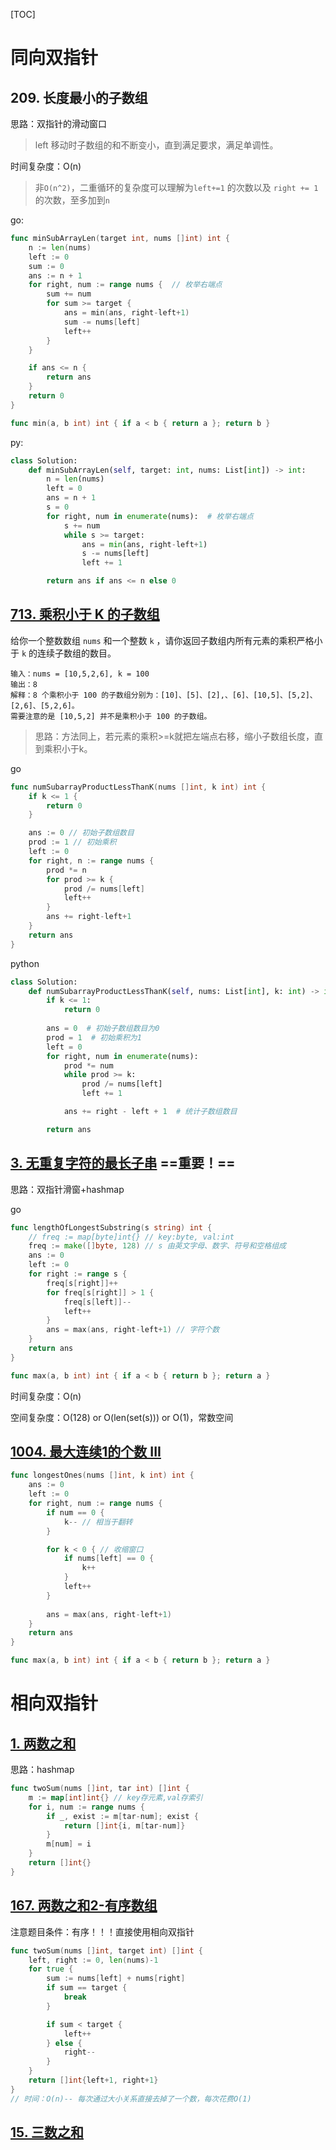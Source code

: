 [TOC]

# 同向双指针

## 209. 长度最小的子数组

思路：双指针的滑动窗口

> left 移动时子数组的和不断变小，直到满足要求，满足单调性。

时间复杂度：O(n)

> 非`O(n^2)`，二重循环的复杂度可以理解为`left+=1` 的次数以及 `right += 1`的次数，至多加到`n`

go:

```go
func minSubArrayLen(target int, nums []int) int {
    n := len(nums) 
    left := 0
    sum := 0  
    ans := n + 1 
    for right, num := range nums {  // 枚举右端点
        sum += num 
        for sum >= target {
            ans = min(ans, right-left+1)
            sum -= nums[left]
            left++
        }
    }

    if ans <= n {
        return ans 
    }
    return 0 
}

func min(a, b int) int { if a < b { return a }; return b }
```

py: 

```python
class Solution:
    def minSubArrayLen(self, target: int, nums: List[int]) -> int:
        n = len(nums)
        left = 0
        ans = n + 1 
        s = 0  
        for right, num in enumerate(nums):  # 枚举右端点
            s += num 
            while s >= target:
                ans = min(ans, right-left+1)
                s -= nums[left] 
                left += 1

        return ans if ans <= n else 0 
```

## [713. 乘积小于 K 的子数组](https://leetcode.cn/problems/subarray-product-less-than-k/)

给你一个整数数组 `nums` 和一个整数 `k` ，请你返回子数组内所有元素的乘积严格小于 `k` 的连续子数组的数目。

```wiki
输入：nums = [10,5,2,6], k = 100
输出：8
解释：8 个乘积小于 100 的子数组分别为：[10]、[5]、[2],、[6]、[10,5]、[5,2]、[2,6]、[5,2,6]。
需要注意的是 [10,5,2] 并不是乘积小于 100 的子数组。
```

> 思路：方法同上，若元素的乘积>=k就把左端点右移，缩小子数组长度，直到乘积小于k。

go

```go
func numSubarrayProductLessThanK(nums []int, k int) int {
    if k <= 1 {
        return 0 
    }

    ans := 0 // 初始子数组数目
    prod := 1 // 初始乘积
    left := 0 
    for right, n := range nums {
        prod *= n 
        for prod >= k {
            prod /= nums[left]
            left++
        }
        ans += right-left+1
    }
    return ans 
}
```



python 

```python
class Solution:
    def numSubarrayProductLessThanK(self, nums: List[int], k: int) -> int:
        if k <= 1:
            return 0 
        
        ans = 0  # 初始子数组数目为0
        prod = 1  # 初始乘积为1
        left = 0 
        for right, num in enumerate(nums):
            prod *= num 
            while prod >= k:
                prod /= nums[left]
                left += 1 

            ans += right - left + 1  # 统计子数组数目

        return ans 
```

## [3. 无重复字符的最长子串]() ==重要！==

思路：双指针滑窗+hashmap

go

```go
func lengthOfLongestSubstring(s string) int {
    // freq := map[byte]int{} // key:byte, val:int
    freq := make([]byte, 128) // s 由英文字母、数字、符号和空格组成
    ans := 0 
    left := 0 
    for right := range s {
        freq[s[right]]++
        for freq[s[right]] > 1 {
            freq[s[left]]--
            left++
        }
        ans = max(ans, right-left+1) // 字符个数
    }
    return ans 
}

func max(a, b int) int { if a < b { return b }; return a }
```

时间复杂度：O(n)

空间复杂度：O(128) or O(len(set(s))) or O(1)，常数空间

## [1004. 最大连续1的个数 III](https://leetcode.cn/problems/max-consecutive-ones-iii/description/)

```go
func longestOnes(nums []int, k int) int {
    ans := 0 
    left := 0 
    for right, num := range nums {
        if num == 0 {
            k-- // 相当于翻转
        }

        for k < 0 { // 收缩窗口
            if nums[left] == 0 {
                k++
            }
            left++
        }
        
        ans = max(ans, right-left+1)
    }
    return ans 
}

func max(a, b int) int { if a < b { return b }; return a }
```

# 相向双指针

## [1. 两数之和]()

思路：hashmap

```go
func twoSum(nums []int, tar int) []int {
    m := map[int]int{} // key存元素,val存索引
    for i, num := range nums {
        if _, exist := m[tar-num]; exist {
            return []int{i, m[tar-num]}
        }
        m[num] = i 
    }  
    return []int{}
} 
```

## [167. 两数之和2-有序数组]()

注意题目条件：有序！！！直接使用相向双指针

```go
func twoSum(nums []int, target int) []int {
    left, right := 0, len(nums)-1
    for true {
        sum := nums[left] + nums[right]
        if sum == target {
            break 
        }

        if sum < target {
            left++
        } else { 
            right--
        }
    }
    return []int{left+1, right+1}
}
// 时间：O(n)-- 每次通过大小关系直接去掉了一个数，每次花费O(1)
```



## [15. 三数之和](https://leetcode.cn/problems/3sum/)

